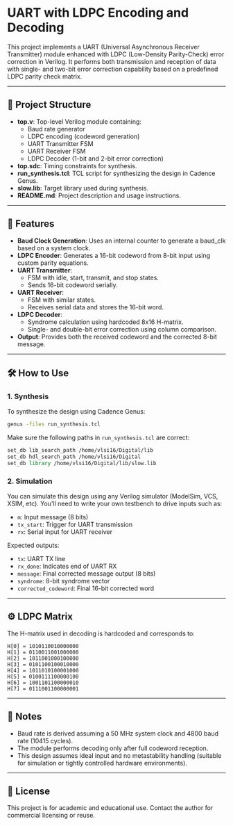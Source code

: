 # UART with LDPC Encoding and Decoding

This project implements a UART (Universal Asynchronous Receiver Transmitter) module enhanced with LDPC (Low-Density Parity-Check) error correction in Verilog. It performs both transmission and reception of data with single- and two-bit error correction capability based on a predefined LDPC parity check matrix.

---

## 📁 Project Structure

- **top.v**: Top-level Verilog module containing:
  - Baud rate generator
  - LDPC encoding (codeword generation)
  - UART Transmitter FSM
  - UART Receiver FSM
  - LDPC Decoder (1-bit and 2-bit error correction)
- **top.sdc**: Timing constraints for synthesis.
- **run_synthesis.tcl**: TCL script for synthesizing the design in Cadence Genus.
- **slow.lib**: Target library used during synthesis.
- **README.md**: Project description and usage instructions.

---

## 🧠 Features

- **Baud Clock Generation**: Uses an internal counter to generate a baud_clk based on a system clock.
- **LDPC Encoder**: Generates a 16-bit codeword from 8-bit input using custom parity equations.
- **UART Transmitter**:
  - FSM with idle, start, transmit, and stop states.
  - Sends 16-bit codeword serially.
- **UART Receiver**:
  - FSM with similar states.
  - Receives serial data and stores the 16-bit word.
- **LDPC Decoder**:
  - Syndrome calculation using hardcoded 8x16 H-matrix.
  - Single- and double-bit error correction using column comparison.
- **Output**: Provides both the received codeword and the corrected 8-bit message.

---

## 🛠️ How to Use

### 1. Synthesis

To synthesize the design using Cadence Genus:

```bash
genus -files run_synthesis.tcl
```

Make sure the following paths in `run_synthesis.tcl` are correct:

```tcl
set_db lib_search_path /home/vlsi16/Digital/lib
set_db hdl_search_path /home/vlsi16/Digital
set_db library /home/vlsi16/Digital/lib/slow.lib
```

### 2. Simulation

You can simulate this design using any Verilog simulator (ModelSim, VCS, XSIM, etc). You'll need to write your own testbench to drive inputs such as:

- `m`: Input message (8 bits)
- `tx_start`: Trigger for UART transmission
- `rx`: Serial input for UART receiver

Expected outputs:

- `tx`: UART TX line
- `rx_done`: Indicates end of UART RX
- `message`: Final corrected message output (8 bits)
- `syndrome`: 8-bit syndrome vector
- `corrected_codeword`: Final 16-bit corrected word

---

## ⚙️ LDPC Matrix

The H-matrix used in decoding is hardcoded and corresponds to:

```
H[0] = 1010110010000000
H[1] = 0110011001000000
H[2] = 1011001000100000
H[3] = 0101100100010000
H[4] = 1011010100001000
H[5] = 0100111100000100
H[6] = 1001101100000010
H[7] = 0111001100000001
```

---

## 📌 Notes

- Baud rate is derived assuming a 50 MHz system clock and 4800 baud rate (10415 cycles).
- The module performs decoding only after full codeword reception.
- This design assumes ideal input and no metastability handling (suitable for simulation or tightly controlled hardware environments).

---

## 📃 License

This project is for academic and educational use. Contact the author for commercial licensing or reuse.
